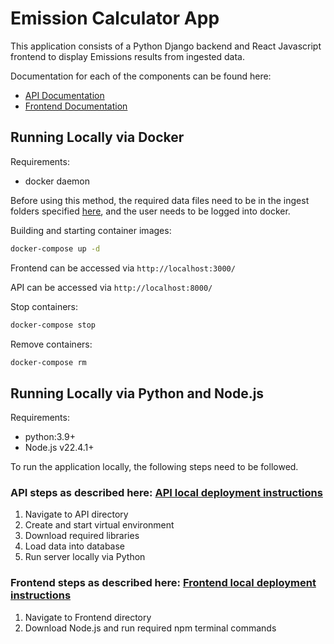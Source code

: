 # Emission Calculator App

This application consists of a Python Django backend and React Javascript frontend to display Emissions results from ingested data.

Documentation for each of the components can be found here:
- [API Documentation](emission-api/README.md)
- [Frontend Documentation](emission-frontend/README.md)

## Running Locally via Docker

Requirements:
- docker daemon

Before using this method, the required data files need to be in the ingest folders specified [here](emission-api/README.md#data-load), and the user needs to be logged into docker.

Building and starting container images:
```bash
docker-compose up -d
```

Frontend can be accessed via `http://localhost:3000/`

API can be accessed via `http://localhost:8000/`

Stop containers:
```bash
docker-compose stop
```

Remove containers:
```bash
docker-compose rm
```

## Running Locally via Python and Node.js

Requirements:
- python:3.9+
- Node.js v22.4.1+

To run the application locally, the following steps need to be followed.

### API steps as described here: [API local deployment instructions](emission-api/README.md#running-locally)

1. Navigate to API directory 
2. Create and start virtual environment
3. Download required libraries
4. Load data into database
5. Run server locally via Python

### Frontend steps as described here: [Frontend local deployment instructions](emission-frontend/README.md)

1. Navigate to Frontend directory
2. Download Node.js and run required npm terminal commands

